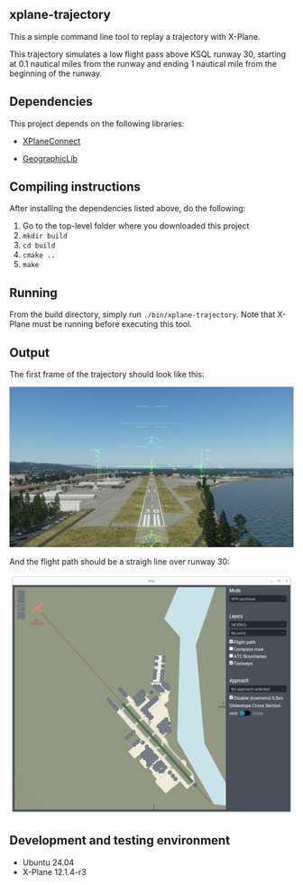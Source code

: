 ## xplane-trajectory

This a simple command line tool to replay a trajectory with X-Plane.
 
 This trajectory simulates a low flight pass above KSQL runway 30, starting at 0.1 nautical miles from the runway and ending 1 nautical mile from the beginning of the runway.

## Dependencies
This project depends on the following libraries:
* [XPlaneConnect](https://github.com/nasa/XPlaneConnect)

* [GeographicLib](https://geographiclib.sourceforge.io/doc/library.html)

## Compiling instructions
After installing the dependencies listed above, do the following:
1. Go to the top-level folder where you downloaded this project
2. `mkdir build`
3. `cd build`
4. `cmake ..`
5. `make`

## Running
From the build directory, simply run `./bin/xplane-trajectory`.
Note that X-Plane must be running before executing this tool.

## Output
The first frame of the trajectory should look like this:

![Start position](./img/start.png)

And the flight path should be a straigh line over runway 30:

![Flight path](./img/flight_path.png)

## Development and testing environment
* Ubuntu 24.04
* X-Plane 12.1.4-r3